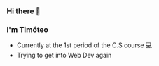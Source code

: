 ### Hi there 👋
### I'm Timóteo

- Currently at the 1st period of the C.S course 💻
- Trying to get into Web Dev again
